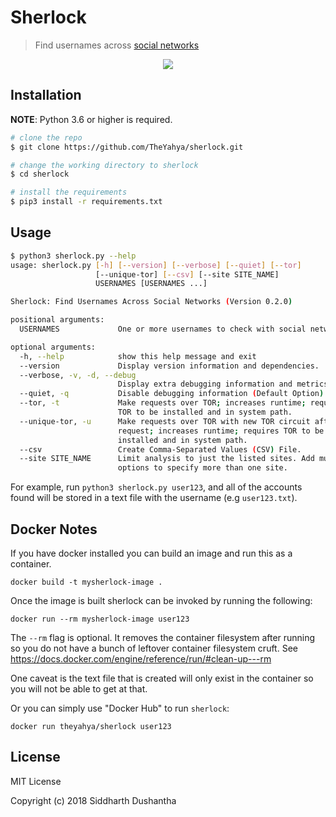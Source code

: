 # Sherlock
> Find usernames across [social networks](https://github.com/sdushantha/sherlock/blob/master/sites.md) 

<p align="center">
<img src="./screenshot/preview.png">
</p>

## Installation

**NOTE**: Python 3.6 or higher is required.

```bash
# clone the repo
$ git clone https://github.com/TheYahya/sherlock.git

# change the working directory to sherlock
$ cd sherlock

# install the requirements
$ pip3 install -r requirements.txt
```

## Usage

```bash
$ python3 sherlock.py --help
usage: sherlock.py [-h] [--version] [--verbose] [--quiet] [--tor]
                   [--unique-tor] [--csv] [--site SITE_NAME]
                   USERNAMES [USERNAMES ...]

Sherlock: Find Usernames Across Social Networks (Version 0.2.0)

positional arguments:
  USERNAMES             One or more usernames to check with social networks.

optional arguments:
  -h, --help            show this help message and exit
  --version             Display version information and dependencies.
  --verbose, -v, -d, --debug
                        Display extra debugging information and metrics.
  --quiet, -q           Disable debugging information (Default Option).
  --tor, -t             Make requests over TOR; increases runtime; requires
                        TOR to be installed and in system path.
  --unique-tor, -u      Make requests over TOR with new TOR circuit after each
                        request; increases runtime; requires TOR to be
                        installed and in system path.
  --csv                 Create Comma-Separated Values (CSV) File.
  --site SITE_NAME      Limit analysis to just the listed sites. Add multiple
                        options to specify more than one site.
```

For example, run ```python3 sherlock.py user123```, and all of the accounts
found will be stored in a text file with the username (e.g ```user123.txt```).

## Docker Notes
If you have docker installed you can build an image and run this as a container.

```
docker build -t mysherlock-image .
```

Once the image is built sherlock can be invoked by running the following:

```
docker run --rm mysherlock-image user123
```

The ```--rm``` flag is optional.  It removes the container filesystem after running so you do not have a bunch of leftover container filesystem cruft.  See https://docs.docker.com/engine/reference/run/#clean-up---rm

One caveat is the text file that is created will only exist in the container so you will not be able to get at that.


Or you can simply use "Docker Hub" to run `sherlock`:
```
docker run theyahya/sherlock user123
```

## License
MIT License

Copyright (c) 2018 Siddharth Dushantha
